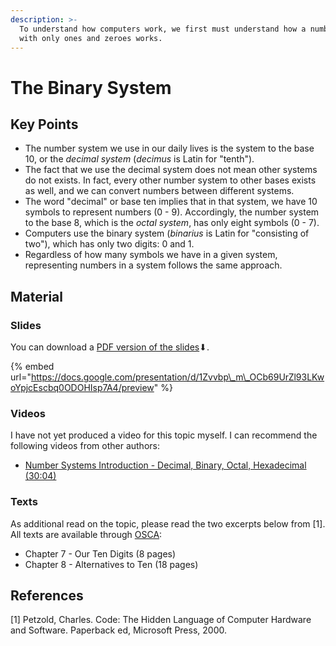 ```yaml
---
description: >-
  To understand how computers work, we first must understand how a number system
  with only ones and zeroes works.
---
```


# The Binary System

## Key Points

* The number system we use in our daily lives is the system to the base 10, or the _decimal system_ \(_decimus_ is Latin for "tenth"\).
* The fact that we use the decimal system does not mean other systems do not exists. In fact, every other number system to other bases exists as well, and we can convert numbers between different systems.
* The word "decimal" or base ten implies that in that system, we have 10 symbols to represent numbers \(0 - 9\). Accordingly, the number system to the base 8, which is the _octal system_, has only eight symbols \(0 - 7\).
* Computers use the binary system \(_binarius_ is Latin for "consisting of two"\), which has only two digits: 0 and 1.
* Regardless of how many symbols we have in a given system, representing numbers in a system follows the same approach.

## Material

### Slides

You can download a [PDF version of the slides](https://docs.google.com/presentation/d/1Zvvbp_m_OCb69UrZl93LKwoYpjcEscbq0ODOHIsp7A4/export/pdf)⬇.

{% embed url="https://docs.google.com/presentation/d/1Zvvbp\_m\_OCb69UrZl93LKwoYpjcEscbq0ODOHIsp7A4/preview" %}

### Videos

I have not yet produced a video for this topic myself. I can recommend the following videos from other authors:

* [Number Systems Introduction - Decimal, Binary, Octal, Hexadecimal \(30:04\)](https://www.youtube.com/watch?v=L2zsmYaI5ww)

### Texts

As additional read on the topic, please read the two excerpts below from \[1\]. All texts are available through [OSCA](http://osca.hs-osnabrueck.de/):

* Chapter 7 - Our Ten Digits \(8 pages\)
* Chapter 8 - Alternatives to Ten \(18 pages\)

## References

\[1\]  Petzold, Charles. Code: The Hidden Language of Computer Hardware and Software. Paperback ed, Microsoft Press, 2000.


